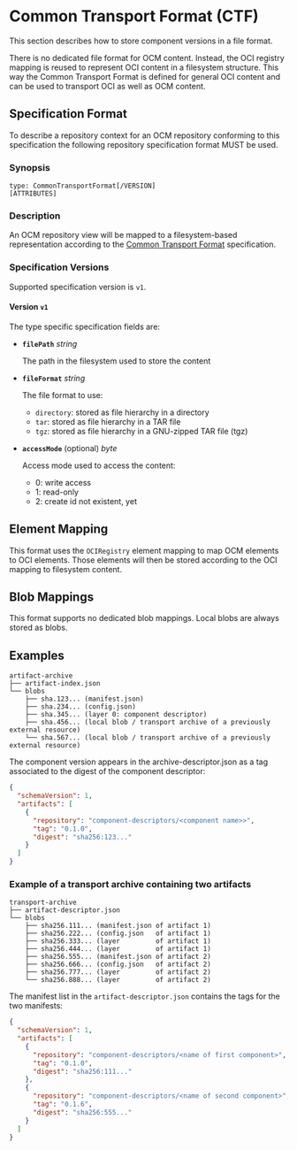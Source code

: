 # Common Transport Format (CTF)

This section describes how to store component versions in a file format.

There is no dedicated file format for OCM content. Instead, the OCI registry mapping is reused to represent OCI content in a filesystem structure. This way the Common Transport Format is defined for general OCI content and can be used to transport OCI as well as OCM content.

## Specification Format

To describe a repository context for an OCM repository conforming to this specification the following repository specification format MUST be used.

### Synopsis

```
type: CommonTransportFormat[/VERSION]
[ATTRIBUTES]
```

### Description

An OCM repository view will be mapped to a
filesystem-based representation according to the [Common Transport Format](../common/formatspec.md#common-transport-format) specification.

### Specification Versions

Supported specification version is `v1`.

#### Version `v1`

The type specific specification fields are:

- **`filePath`** *string*

  The path in the filesystem used to store the content

- **`fileFormat`** *string*

  The file format to use:
    - `directory`: stored as file hierarchy in a directory
    - `tar`: stored as file hierarchy in a TAR file
    - `tgz`: stored as file hierarchy in a GNU-zipped TAR file (tgz)

- **`accessMode`** (optional) *byte*

  Access mode used to access the content:
    - 0: write access
    - 1: read-only
    - 2: create id not existent, yet


## Element Mapping

This format uses the `OCIRegistry` element mapping to map OCM elements to OCI elements. Those elements will then be stored according to the OCI mapping to filesystem content.

## Blob Mappings

This format supports no dedicated blob mappings.
Local blobs are always stored as blobs.

## Examples

```text
artifact-archive
├── artifact-index.json
└── blobs
    ├── sha.123... (manifest.json)
    ├── sha.234... (config.json)
    ├── sha.345... (layer 0: component descriptor)
    ├── sha.456... (local blob / transport archive of a previously external resource)
    └── sha.567... (local blob / transport archive of a previously external resource)
```

The component version appears in the archive-descriptor.json as a tag associated to the digest of the component
descriptor:

```json
{
  "schemaVersion": 1,
  "artifacts": [
    {
      "repository": "component-descriptors/<component name>>",
      "tag": "0.1.0",
      "digest": "sha256:123..."
    }
  ]
}

```

### Example of a transport archive containing two artifacts

```text
transport-archive
├── artifact-descriptor.json
└── blobs
    ├── sha256.111... (manifest.json of artifact 1)
    ├── sha256.222... (config.json   of artifact 1)
    ├── sha256.333... (layer         of artifact 1)
    ├── sha256.444... (layer         of artifact 1)
    ├── sha256.555... (manifest.json of artifact 2)
    ├── sha256.666... (config.json   of artifact 2)
    ├── sha256.777... (layer         of artifact 2)
    └── sha256.888... (layer         of artifact 2)
```

The manifest list in the `artifact-descriptor.json` contains the tags for the two manifests:

```json
{
  "schemaVersion": 1,
  "artifacts": [
    {
      "repository": "component-descriptors/<name of first component>",
      "tag": "0.1.0",
      "digest": "sha256:111..."
    },
    {
      "repository": "component-descriptors/<name of second component>",
      "tag": "0.1.6",
      "digest": "sha256:555..."
    }
  ]
}
```
